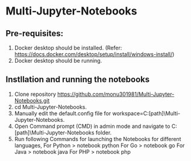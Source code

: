 # Multi-Jupyter-Notebooks

## Pre-requisites:
1. Docker desktop should be installed. (Refer: https://docs.docker.com/desktop/setup/install/windows-install/)
2. Docker desktop should be running.

## Instllation and running the notebooks

1. Clone repository https://github.com/monu301981/Multi-Jupyter-Notebooks.git
2. cd Multi-Jupyter-Notebooks.
3. Manually edit the default.config file for workspace=C:\[path]\Multi-Jupyter-Notebooks.
4. Open Command prompt (CMD) in admin mode and navigate to C:\[path]\Multi-Jupyter-Notebooks folder.
5. Run following Commands for launching the Notebooks for different languages,
    	For Python > notebook python
    	For Go > notebook go
    	For Java > notebook java
    	For PHP > notebook php
